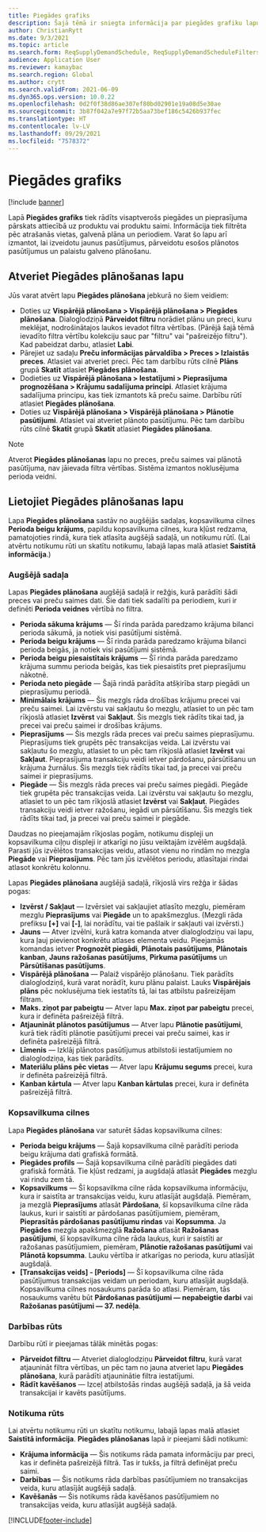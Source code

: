 ```yaml
---
title: Piegādes grafiks
description: Šajā tēmā ir sniegta informācija par piegādes grafiku lapu un tās iespējām.
author: ChristianRytt
ms.date: 9/3/2021
ms.topic: article
ms.search.form: ReqSupplyDemandSchedule, ReqSupplyDemandScheduleFilters, ReqSupplyDemandItemDetails, ReqTransFuturesActionsPart, ReqSupplyDemandOverviewLegendPart
audience: Application User
ms.reviewer: kamaybac
ms.search.region: Global
ms.author: crytt
ms.search.validFrom: 2021-06-09
ms.dyn365.ops.version: 10.0.22
ms.openlocfilehash: 0d2f0f38d86ae307ef80bd02901e19a08d5e30ae
ms.sourcegitcommit: 3b87f042a7e97f72b5aa73bef186c5426b937fec
ms.translationtype: HT
ms.contentlocale: lv-LV
ms.lasthandoff: 09/29/2021
ms.locfileid: "7578372"
---
```

# <a name="supply-schedule"></a>Piegādes grafiks

[!include [banner](../includes/banner.md)]

Lapā **Piegādes grafiks** tiek rādīts visaptverošs piegādes un pieprasījuma pārskats attiecībā uz produktu vai produktu saimi. Informācija tiek filtrēta pēc atrašanās vietas, galvenā plāna un periodiem. Varat šo lapu arī izmantot, lai izveidotu jaunus pasūtījumus, pārveidotu esošos plānotos pasūtījumus un palaistu galveno plānošanu.

## <a name="open-the-supply-schedule-page"></a>Atveriet Piegādes plānošanas lapu

Jūs varat atvērt lapu **Piegādes plānošana** jebkurā no šiem veidiem:

- Doties uz **Vispārējā plānošana \> Vispārējā plānošana \> Piegādes plānošana**. Dialoglodziņā **Pārveidot filtru** norādiet plānu un preci, kuru meklējat, nodrošinātajos laukos ievadot filtra vērtības. (Pārējā šajā tēmā ievadīto filtra vērtību kolekciju sauc par "filtru" vai "pašreizējo filtru"). Kad pabeidzat darbu, atlasiet **Labi**.
- Pārejiet uz sadaļu **Preču informācijas pārvaldība \> Preces \> Izlaistās preces**. Atlasiet vai atveriet preci. Pēc tam darbību rūts cilnē **Plāns** grupā **Skatīt** atlasiet **Piegādes plānošana**.
- Dodieties uz **Vispārējā plānošana \> Iestatījumi \> Pieprasījuma prognozēšana \> Krājumu sadalījuma principi**. Atlasiet krājuma sadalījuma principu, kas tiek izmantots kā preču saime. Darbību rūtī atlasiet **Piegādes plānošana**.
- Doties uz **Vispārējā plānošana \> Vispārējā plānošana \> Plānotie pasūtījumi**. Atlasiet vai atveriet plānoto pasūtījumu. Pēc tam darbību rūts cilnē **Skatīt** grupā **Skatīt** atlasiet **Piegādes plānošana**.

> [!NOTE]
> Atverot **Piegādes plānošanas** lapu no preces, preču saimes vai plānotā pasūtījuma, nav jāievada filtra vērtības. Sistēma izmantos noklusējuma perioda veidni.

## <a name="use-the-supply-schedule-page"></a>Lietojiet Piegādes plānošanas lapu

Lapa **Piegādes plānošana** sastāv no augšējās sadaļas, kopsavilkuma cilnes **Perioda beigu krājums**, papildu kopsavilkuma cilnes, kura kļūst redzama, pamatojoties rindā, kura tiek atlasīta augšējā sadaļā, un notikumu rūtī. (Lai atvērtu notikumu rūti un skatītu notikumu, labajā lapas malā atlasiet **Saistītā informācija**.)

### <a name="upper-section"></a>Augšējā sadaļa

Lapas **Piegādes plānošana** augšējā sadaļā ir režģis, kurā parādīti šādi preces vai preču saimes dati. Šie dati tiek sadalīti pa periodiem, kuri ir definēti **Perioda veidnes** vērtībā no filtra.

- **Perioda sākuma krājums** — Šī rinda parāda paredzamo krājuma bilanci perioda sākumā, ja notiek visi pasūtījumi sistēmā.
- **Perioda beigu krājums** — Šī rinda parāda paredzamo krājuma bilanci perioda beigās, ja notiek visi pasūtījumi sistēmā.
- **Perioda beigu piesaistītais krājums** — Šī rinda parāda paredzamo krājuma summu perioda beigās, kas tiek piesaistīts pret pieprasījumu nākotnē.
- **Perioda neto piegāde** — Šajā rindā parādīta atšķirība starp piegādi un pieprasījumu periodā.
- **Minimālais krājums** — Šis mezgls rāda drošības krājumu precei vai preču saimei. Lai izvērstu vai sakļautu šo mezglu, atlasiet to un pēc tam rīkjoslā atlasiet **Izvērst** vai **Sakļaut**. Šis mezgls tiek rādīts tikai tad, ja precei vai preču saimei ir drošības krājums.
- **Pieprasījums** — Šis mezgls rāda preces vai preču saimes pieprasījumu. Pieprasījums tiek grupēts pēc transakcijas veida. Lai izvērstu vai sakļautu šo mezglu, atlasiet to un pēc tam rīkjoslā atlasiet **Izvērst** vai **Sakļaut**. Pieprasījuma transakciju veidi ietver pārdošanu, pārsūtīšanu un krājuma žurnālus. Šis mezgls tiek rādīts tikai tad, ja precei vai preču saimei ir pieprasījums.
- **Piegāde** — Šis mezgls rāda preces vai preču saimes piegādi. Piegāde tiek grupēta pēc transakcijas veida. Lai izvērstu vai sakļautu šo mezglu, atlasiet to un pēc tam rīkjoslā atlasiet **Izvērst** vai **Sakļaut**. Piegādes transakciju veidi ietver ražošanu, iegādi un pārsūtīšanu. Šis mezgls tiek rādīts tikai tad, ja precei vai preču saimei ir piegāde.

Daudzas no pieejamajām rīkjoslas pogām, notikumu displeji un kopsavilkuma ciļņu displeji ir atkarīgi no jūsu veiktajām izvēlēm augšdaļā. Parasti jūs izvēlētos transakcijas veidu, atlasot vienu no rindām no mezgla **Piegāde** vai **Pieprasījums**. Pēc tam jūs izvēlētos periodu, atlasītajai rindai atlasot konkrētu kolonnu.

Lapas **Piegādes plānošana** augšējā sadaļā, rīkjoslā virs režģa ir šādas pogas:

- **Izvērst / Sakļaut** — Izvērsiet vai sakļaujiet atlasīto mezglu, piemēram mezglu **Pieprasījums** vai **Piegāde** un to apakšmezglus. (Mezgli rāda prefiksu **\[+\]** vai **\[-\]**, lai norādītu, vai tie pašlaik ir sakļauti vai izvērsti.)
- **Jauns** — Atver izvēlni, kurā katra komanda atver dialoglodziņu vai lapu, kura ļauj pievienot konkrētu atlases elementa veidu. Pieejamās komandas ietver **Prognozēt piegādi**, **Plānotais pasūtījums**, **Plānotais kanban**, **Jauns ražošanas pasūtījums**, **Pirkuma pasūtījums** un **Pārsūtīšanas pasūtījums**.
- **Vispārējā plānošana** — Palaiž vispārējo plānošanu. Tiek parādīts dialoglodziņš, kurā varat norādīt, kuru plānu palaist. Lauks **Vispārējais plāns** pēc noklusējuma tiek iestatīts tā, lai tas atbilstu pašreizējam filtram.
- **Maks. ziņot par pabeigtu** — Atver lapu **Max. ziņot par pabeigtu** precei, kura ir definēta pašreizējā filtrā.
- **Atjaunināt plānotos pasūtījumus** — Atver lapu **Plānotie pasūtījumi**, kurā tiek rādīti plānotie pasūtījumi precei vai preču saimei, kas ir definēta pašreizējā filtrā.
- **Līmenis** — Izklāj plānotos pasūtījumus atbilstoši iestatījumiem no dialoglodziņa, kas tiek parādīts.
- **Materiālu plāns pēc vietas** — Atver lapu **Krājumu segums** precei, kura ir definēta pašreizējā filtrā.
- **Kanban kārtula** — Atver lapu **Kanban kārtulas** precei, kura ir definēta pašreizējā filtrā.

### <a name="fasttabs"></a>Kopsavilkuma cilnes

Lapa **Piegādes plānošana** var saturēt šādas kopsavilkuma cilnes:

- **Perioda beigu krājums** — Šajā kopsavilkuma cilnē parādīti perioda beigu krājuma dati grafiskā formātā.
- **Piegādes profils** — Šajā kopsavilkuma cilnē parādīti piegādes dati grafiskā formātā. Tie kļūst redzami, ja augšdaļā atlasāt **Piegādes** mezglu vai rindu zem tā.
- **Kopsavilkums** — Šī kopsavilkma cilne rāda kopsavilkuma informāciju, kura ir saistīta ar transakcijas veidu, kuru atlasījāt augšdaļā. Piemēram, ja mezglā **Pieprasījums** atlasāt **Pārdošana**, šī kopsavilkuma cilne rāda laukus, kuri ir saistīti ar pārdošanas pasūtījumiem, piemēram, **Pieprasītās pārdošanas pasūtījumu rindas** vai **Kopsumma**. Ja **Piegādes** mezgla apakšmezglā **Ražošana** atlasāt **Ražošanas pasūtījumi**, šī kopsavilkuma cilne rāda laukus, kuri ir saistīti ar ražošanas pasūtījumiem, piemēram, **Plānotie ražošanas pasūtījumi** vai **Plānotā kopsumma**. Lauku vērtība ir atkarīgas no perioda, kuru atlasījāt augšdaļā. 
- **\[Transakcijas veids\] - \[Periods\]** — Šī kopsavilkuma cilne rāda pasūtījumus transakcijas veidam un periodam, kuru atlasījāt augšdaļā. Kopsavilkuma cilnes nosaukums parāda šo atlasi. Piemēram, tās nosaukums varētu būt **Pārdošanas pasūtījumi — nepabeigtie darbi** vai **Ražošanas pasūtījumi — 37. nedēļa**.

### <a name="action-pane"></a>Darbības rūts

Darbību rūtī ir pieejamas tālāk minētās pogas:

- **Pārveidot filtru** — Atveriet dialoglodziņu **Pārveidot filtru**, kurā varat atjaunināt filtra vērtības, un pēc tam no jauna atveriet lapu **Piegādes plānošana**, kurā parādīti atjauninātie filtra iestatījumi.
- **Rādīt kavēšanos** — Izceļ atbilstošās rindas augšējā sadaļā, ja šā veida transakcijai ir kavēts pasūtījums.

### <a name="factbox-pane"></a>Notikuma rūts

Lai atvērtu notikumu rūti un skatītu notikumu, labajā lapas malā atlasiet **Saistītā informācija**. **Piegādes plānošanas** lapā ir pieejami šādi notikumi:

- **Krājuma informācija** — Šis notikums rāda pamata informāciju par preci, kas ir definēta pašreizējā filtrā. Tas ir tukšs, ja filtrā definējat preču saimi.
- **Darbības** — Šis notikums rāda darbības pasūtījumiem no transakcijas veida, kuru atlasījāt augšējā sadaļā.
- **Kavēšanās** — Šis notikums rāda kavēšanos pasūtījumiem no transakcijas veida, kuru atlasījāt augšējā sadaļā.

[!INCLUDE[footer-include](../../includes/footer-banner.md)]

